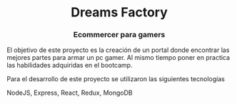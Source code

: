 <h1 align="center">Dreams Factory</h1>
<h3 align="center">Ecommercer para gamers</h3>

El objetivo de este proyecto es la creación de un portal donde encontrar las mejores partes para armar un pc gamer. Al mismo tiempo 
poner en practica las habilidades adquiridas en el bootcamp. 

Para el desarrollo de este proyecto se utilizaron las siguientes tecnologías

NodeJS, Express, React, Redux, MongoDB

